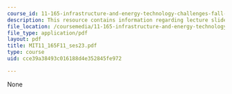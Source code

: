 ```yaml
---
course_id: 11-165-infrastructure-and-energy-technology-challenges-fall-2011
description: This resource contains information regarding lecture slides.
file_location: /coursemedia/11-165-infrastructure-and-energy-technology-challenges-fall-2011/cce39a38493c016188d4e352845fe972_MIT11_165F11_ses23.pdf
file_type: application/pdf
layout: pdf
title: MIT11_165F11_ses23.pdf
type: course
uid: cce39a38493c016188d4e352845fe972

---
```

None